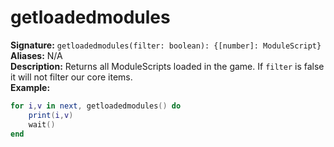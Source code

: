 # getloadedmodules
**Signature:** `getloadedmodules(filter: boolean): {[number]: ModuleScript}` <br>
**Aliases:** N/A <br>
**Description:** Returns all ModuleScripts loaded in the game. If `filter` is false it will not filter our core items. <br>
**Example:**
```lua
for i,v in next, getloadedmodules() do
	print(i,v)
	wait()
end
```
